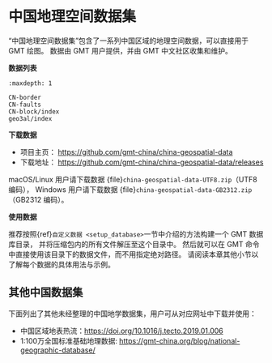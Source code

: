 # 中国地理空间数据集

“中国地理空间数据集”包含了一系列中国区域的地理空间数据，可以直接用于 GMT 绘图。
数据由 GMT 用户提供，并由 GMT 中文社区收集和维护。

**数据列表**

```{toctree}
:maxdepth: 1

CN-border
CN-faults
CN-block/index
geo3al/index
```

**下载数据**

- 项目主页： <https://github.com/gmt-china/china-geospatial-data>
- 下载地址： <https://github.com/gmt-china/china-geospatial-data/releases>

macOS/Linux 用户请下载数据 {file}`china-geospatial-data-UTF8.zip`（UTF8 编码），
Windows 用户请下载数据 {file}`china-geospatial-data-GB2312.zip`（GB2312 编码）。

**使用数据**

推荐按照{ref}`自定义数据 <setup_database>`一节中介绍的方法构建一个 GMT 数据库目录，
并将压缩包内的所有文件解压至这个目录中。
然后就可以在 GMT 命令中直接使用该目录下的数据文件，而不用指定绝对路径。
请阅读本章其他小节以了解每个数据的具体用法与示例。

## 其他中国数据集

下面列出了其他未经整理的中国地学数据集，用户可从对应网址中下载并使用：

- 中国区域地表热流：<https://doi.org/10.1016/j.tecto.2019.01.006>
- 1:100万全国标准基础地理数据: <https://gmt-china.org/blog/national-geographic-database/>
